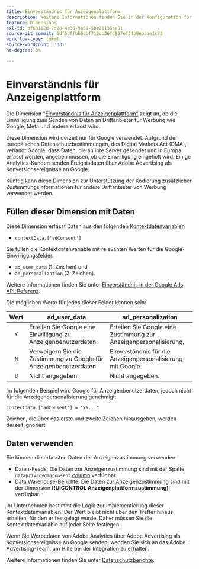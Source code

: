 ```yaml
---
title: Einverständnis für Anzeigenplattform
description: Weitere Informationen finden Sie in der Konfiguration für die Werbezustimmung für Drittanbieter.
feature: Dimensions
exl-id: bf63112d-7d20-4e35-9a59-5be21135ae51
source-git-commit: 5df5cffbb6abf712cb36fd807ef54b8ebaae1c73
workflow-type: tm+mt
source-wordcount: '331'
ht-degree: 3%

---
```


# Einverständnis für Anzeigenplattform

Die Dimension &quot;[Einverständnis für Anzeigenplattform&quot;](overview.md) zeigt an, ob die Einwilligung zum Senden von Daten an Drittanbieter für Werbung wie Google, Meta und andere erfasst wird.

Diese Dimension wird derzeit nur für Google verwendet. Aufgrund der europäischen Datenschutzbestimmungen, des Digital Markets Act (DMA), verlangt Google, dass Daten, die an ihre Server gesendet und in Europa erfasst werden, angeben müssen, ob die Einwilligung eingeholt wird. Einige Analytics-Kunden senden Ereignisdaten über Adobe Advertising als Konversionsereignisse an Google.

Künftig kann diese Dimension zur Unterstützung der Kodierung zusätzlicher Zustimmungsinformationen für andere Drittanbieter von Werbung verwendet werden.

## Füllen dieser Dimension mit Daten

Diese Dimension erfasst Daten aus den folgenden [Kontextdatenvariablen](/help/implement/vars/page-vars/contextdata.md)

* `contextData.['adConsent']`

Sie füllen die Kontextdatenvariable mit relevanten Werten für die Google-Einwilligungsfelder.

* `ad_user_data` (1. Zeichen) und
* `ad_personalization` (2. Zeichen).

Weitere Informationen finden Sie unter [Einverständnis in der Google Ads API-Referenz](https://developers.google.com/google-ads/api/reference/rpc/v15/Consent).

Die möglichen Werte für jedes dieser Felder können sein:

| Wert | ad_user_data | ad_personalization |
|:-:|---|---|
| `Y` | Erteilen Sie Google eine Einwilligung zu Anzeigenbenutzerdaten. | Erteilen Sie Google eine Zustimmung zur Anzeigenpersonalisierung. |
| `N` | Verweigern Sie die Zustimmung zu Google für Anzeigenbenutzerdaten. | Einverständnis für die Anzeigenpersonalisierung mit Google. |
| `U` | Nicht angegeben. | Nicht angegeben. |

Im folgenden Beispiel wird Google für Anzeigenbenutzerdaten, jedoch nicht für die Anzeigenpersonalisierung genehmigt:

```
contextData.['adConsent'] = "YN..."
```

Zeichen, die über das erste und zweite Zeichen hinausgehen, werden derzeit ignoriert.

## Daten verwenden

Sie können die erfassten Daten der Anzeigenzustimmung verwenden:

* Daten-Feeds: Die Daten zur Anzeigenzustimmung sind mit der Spalte `dataprivacydmaconsent` [column](/help/export/analytics-data-feed/c-df-contents/datafeeds-reference.md) verfügbar.
* Data Warehouse-Berichte: Die Daten zur Anzeigenzustimmung sind mit der Dimension **[!UICONTROL Anzeigenplattformzustimmung]** verfügbar.

Ihr Unternehmen bestimmt die Logik zur Implementierung dieser Kontextdatenvariablen. Der Wert bleibt nicht über den Treffer hinaus erhalten, für den er festgelegt wurde. Daher müssen Sie die Kontextdatenvariable auf jeder Seite festlegen.

Wenn Sie Werbedaten von Adobe Analytics über Adobe Advertising als Konversionsereignisse an Google senden, wenden Sie sich an das Adobe Advertising-Team, um Hilfe bei der Integration zu erhalten.

Weitere Informationen finden Sie unter [Datenschutzberichte](/help/admin/admin/c-manage-report-suites/c-edit-report-suites/privacy-reporting.md).
